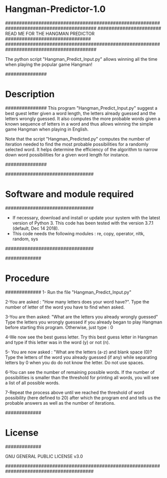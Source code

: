 # Hangman-Predictor-1.0

#########################################################################################
####################### READ ME FOR THE HANGMAN PREDICTOR ###############################
#########################################################################################

The python script "Hangman_Predict_Input.py" allows winning all the time when playing the popular game Hangman!

###############
# Description #
###############
This program "Hangman_Predict_Input.py" suggest a best guest letter given a word length, the letters already guessed and the letters wrongly guessed. It also computes the more probable words given a known sequence of letters in a word and thus allows winning the simple game Hangman when playing in English. 

Note that the script "Hangman_Predicted.py" computes the number of iteration needed to find the most probable possibilities for a randomly selected word. It helps determine the efficiency of the algorithm to narrow down word possibilities for a given word length for instance.

###############

################################
# Software and module required #
################################
- If necessary, download and install or update your system with the latest version of Python 3. This code has been tested with the version 3.7.1 (default, Dec 14 2018). 
- This code needs the following modules : re, copy, operator, nltk, random, sys

################################

#############
# Procedure #
#############
1- Run the file "Hangman_Predict_Input.py"

2-You are asked : "How many letters does your word have?".
Type the number of letter of the word you have to find when asked.

3-You are then asked: "What are the letters you already wrongly guessed"
Type the letters you wrongly guessed if you already began to play Hangman before starting this program. Otherwise, just type : 0

4-We now see the best guess letter. Try this best guess letter in Hangman and type if this letter was in the word (y) or not (n).

5- You are now asked : "What are the letters (a-z) and blank space (0)?
Type the letters of the word you already guessed (if any) while separating letters by 0 when you do do not know the letter. Do not use spaces.

6-You can see the number of remaining possible words. If the number of possibilities is smaller than the threshold for printing all words, you will see a list of all possible words. 

7-Repeat the process above until we reached the threshold of word possibility (here defined to 20) after which the program end and tells us the probable answers as well as the number of iterations.

#############
# License   #
#############

GNU GENERAL PUBLIC LICENSE v3.0


########################################################################################
